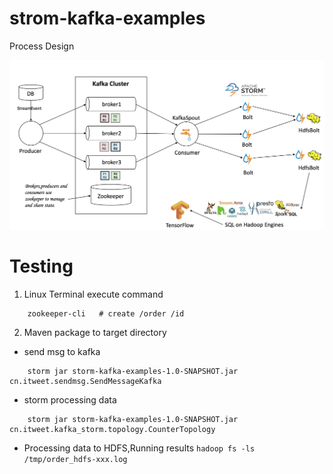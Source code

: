 # strom-kafka-examples

Process Design

![storm-kafka-hdfs](img/kafka-storm-hdfs-design.png)

# Testing
1. Linux Terminal execute command
```
    zookeeper-cli   # create /order /id
```
2. Maven package to target directory
* send msg to kafka
```
    storm jar storm-kafka-examples-1.0-SNAPSHOT.jar cn.itweet.sendmsg.SendMessageKafka
```

* storm processing data
```
    storm jar storm-kafka-examples-1.0-SNAPSHOT.jar cn.itweet.kafka_storm.topology.CounterTopology
```

* Processing data to HDFS,Running results `hadoop fs -ls /tmp/order_hdfs-xxx.log`